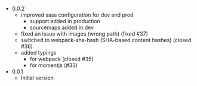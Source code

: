 * 0.0.2
  * improved sass configuration for dev and prod
    * support added in production
    * sourcemaps added in dev
  * fixed an issue with images (wrong path) (fixed #37)
  * switched to webpack-sha-hash (SHA-based content hashes) (closed #36)
  * added typings
    * for webpack (closed #35)
    * for momentjs (#33)
* 0.0.1
  * Initial version
